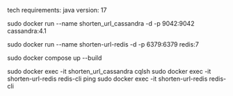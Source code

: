 tech requirements:
java version: 17

sudo docker run --name shorten_url_cassandra -d -p 9042:9042 cassandra:4.1

sudo docker run --name shorten-url-redis -d -p 6379:6379 redis:7

sudo docker compose up --build

sudo docker exec -it shorten_url_cassandra cqlsh
sudo docker exec -it shorten-url-redis redis-cli ping
sudo docker exec -it shorten-url-redis redis-cli

